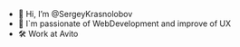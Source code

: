 - 👋 Hi, I’m @SergeyKrasnolobov
- 👀 I`m passionate of WebDevelopment and improve of UX
- 🛠 Work at Avito

